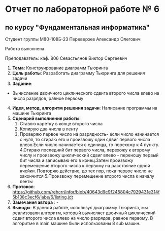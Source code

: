 # Отчет по лабораторной работе № 6
## по курсу "Фундаментальная информатика"

Студент группы М80-108Б-23 Переверзев Александр Олегович

Работа выполнена 

Преподаватель: каф. 806 Севастьянов Виктор Сергеевич

1. **Тема**: Конструирование диаграмм Тьюринга
2. **Цель работы**: Разработать диаграмму Тьюринга для решения задачи
3. **Задание**:
- Вычисление двоичного циклического сдвига второго числа влево на число разрядов, равное первому
4. **Идея, метод, алгоритм решения задачи**: Написание программы на машине Тьюринга
5. **Сценарий выполнения работы**:
   1. Ставлю каретку в конце второго числа
   2. Копирую два числа в ленту
   3. Проверяю первое число на разрядность- если число начинается с нуля, то стираю его и произвошу один сдвиг первого числа влево.Если число начинается с единицы, то перехожу к 4 пункту.
   4.Стираю последний бит первого числа, перехожу к второму числу и произвожу циклический сдвиг влево - переношу первый бит числа и записываю его в конец.Затем произвожу перемещение второго числа к первому на расстояние одной ячейки. Повторяю действие, до тех пор, пока первое число не закончится
   5.Произвожу перемещение второго числа к началу ленты
6. **Протокол**: https://github.com/rehcrr/infor/blob/40643d9c9f245804c7929431e314f5b138c3ecf6/labs/6/listing.jdt
7. **Замечания автора** : -
8. **Выводы**: В данной работе, используя диаграмму Тьюринга, мы реализовали алгоритм, который вычисляет двоичный циклический сдвиг второго числа влево на число разрядов, равное первому. В алгоритме в main машине были использованы 8 sub машин.

